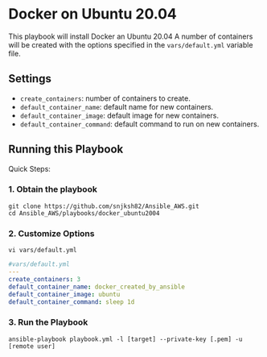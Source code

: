 # Docker on Ubuntu 20.04

This playbook will install Docker an Ubuntu 20.04
A number of containers will be created with the options specified in the `vars/default.yml` variable file.

## Settings

- `create_containers`: number of containers to create.
- `default_container_name`: default name for new containers.
- `default_container_image`: default image for new containers.
- `default_container_command`: default command to run on new containers.


## Running this Playbook

Quick Steps:

### 1. Obtain the playbook
```shell
git clone https://github.com/snjksh82/Ansible_AWS.git
cd Ansible_AWS/playbooks/docker_ubuntu2004
```

### 2. Customize Options

```shell
vi vars/default.yml
```

```yml
#vars/default.yml
---
create_containers: 3
default_container_name: docker_created_by_ansible
default_container_image: ubuntu
default_container_command: sleep 1d
```

### 3. Run the Playbook

```command
ansible-playbook playbook.yml -l [target] --private-key [.pem] -u [remote user] 
